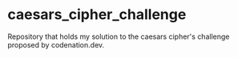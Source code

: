 # caesars_cipher_challenge
Repository that holds my solution to the caesars cipher's challenge proposed by codenation.dev.
